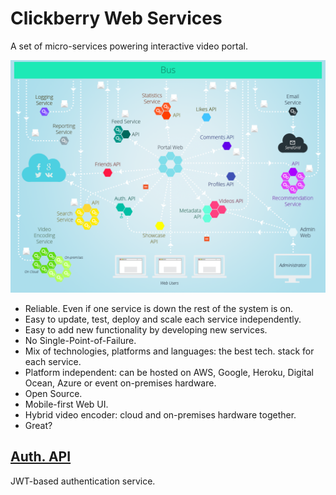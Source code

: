 # Clickberry Web Services
A set of micro-services powering interactive video portal.

![](assets/Architecture.png?raw=true)

* Reliable. Even if one service is down the rest of the system is on.
* Easy to update, test, deploy and scale each service independently.
* Easy to add new functionality by developing new services.
* No Single-Point-of-Failure.
* Mix of technologies, platforms and languages: the best tech. stack for each service.
* Platform independent: can be hosted on AWS, Google, Heroku, Digital Ocean, Azure or event on-premises hardware.
* Open Source.
* Mobile-first Web UI.
* Hybrid video encoder: cloud and on-premises hardware together.
* Great?

## [Auth. API](//github.com/clickberry/auth-api-nodejs)
JWT-based authentication service.
